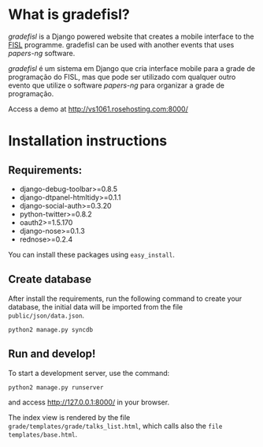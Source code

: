 # What is gradefisl?

_gradefisl_ is a Django powered website that creates a mobile interface to the [FISL](http://softwarelivre.org/fisl13) programme. gradefisl can be used with another events that uses _papers-ng_ software.

_gradefisl_ é um sistema em Django que cria interface mobile para a grade de programação do FISL, mas que pode ser utilizado com qualquer outro evento que utilize o software _papers-ng_ para organizar a grade de programação.

Access a demo at http://vs1061.rosehosting.com:8000/


# Installation instructions

## Requirements:

* django-debug-toolbar>=0.8.5
* django-dtpanel-htmltidy>=0.1.1
* django-social-auth>=0.3.20
* python-twitter>=0.8.2
* oauth2>=1.5.170
* django-nose>=0.1.3
* rednose>=0.2.4

You can install these packages using `easy_install`.


## Create database

After install the requirements, run the following command to create your database, the initial data will be imported from the file `public/json/data.json`.

    python2 manage.py syncdb


## Run and develop!

To start a development server, use the command:

    python2 manage.py runserver

and access http://127.0.0.1:8000/ in your browser.

The index view is rendered by the file `grade/templates/grade/talks_list.html`, which calls also the `file templates/base.html`.

